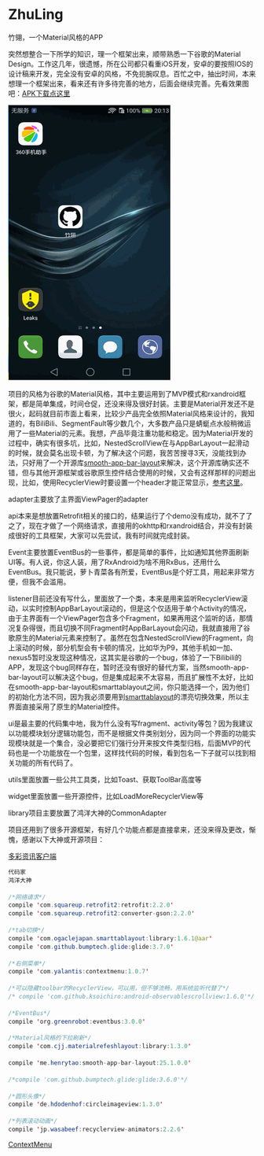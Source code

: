 # ZhuLing
竹翎，一个Material风格的APP

突然想整合一下所学的知识，理一个框架出来，顺带熟悉一下谷歌的Material Design。工作这几年，很遗憾，所在公司都只看重iOS开发，安卓的要按照IOS的设计稿来开发，完全没有安卓的风格，不免扼腕叹息。百忙之中，抽出时间，本来想理一个框架出来，看来还有许多待完善的地方，后面会继续完善。先看效果图吧：[APK下载点这里](http://download.csdn.net/detail/ithouse/9803616) 

![](https://raw.githubusercontent.com/ITAnt/ZhuLing/master/image/预览.gif)  


项目的风格为谷歌的Material风格，其中主要运用到了MVP模式和rxandroid框架，都是简单集成，时间仓促，还没来得及很好封装。主要是Material开发还不是很火，起码就目前市面上看来，比较少产品完全依照Material风格来设计的，我知道的，有BiliBili、SegmentFault等少数几个，大多数产品只是蜻蜓点水般稍微运用了一些Material的元素。我想，产品毕竟注重功能和稳定。因为Material开发的过程中，确实有很多坑，比如，NestedScrollView在与AppBarLayout一起滑动的时候，就会莫名出现卡顿，为了解决这个问题，我苦苦搜寻3天，没能找到办法，只好用了一个开源库[smooth-app-bar-layout](https://github.com/henrytao-me/smooth-app-bar-layout)来解决，这个开源库确实还不错，但与其他开源框架或谷歌原生控件结合使用的时候，又会有这样那样的问题出现，比如，使用RecyclerView时要设置一个header才能正常显示，[参考这里](http://www.jianshu.com/p/079fc98dd739)。

adapter主要放了主界面ViewPager的adapter

api本来是想放置Retrofit相关的接口的，结果运行了个demo没有成功，就不了了之了，现在才做了一个网络请求，直接用的okhttp和rxandroid结合，并没有封装成很好的工具框架，大家可以先尝试，我有时间就完成封装。

Event主要放置EventBus的一些事件，都是简单的事件，比如通知其他界面刷新UI等。有人说，你这人装，用了RxAndroid为啥不用RxBus，还用什么EventBus。我只能说，萝卜青菜各有所爱，EventBus是个好工具，用起来非常方便，但我不会滥用。

listener目前还没有写什么，里面放了一个类，本来是用来监听RecyclerView滚动，以实时控制AppBarLayout滚动的，但是这个仅适用于单个Activity的情况，由于主界面有一个ViewPager包含多个Fragment，如果再用这个监听的话，那情况复杂得很，而且切换不同Fragment时AppBarLayout会闪动，我就直接用了谷歌原生的Material元素来控制了。虽然在包含NestedScrollView的Fragment，向上滚动的时候，部分机型会有卡顿的情况，比如华为P9，其他手机如一加、nexus5暂时没发现这种情况，这其实是谷歌的一个bug，体验了一下Bilibili的APP，发现这个bug同样存在，暂时还没有很好的替代方案，当然smooth-app-bar-layout可以解决这个bug，但是集成起来不太容易，而且扩展性不太好，比如在smooth-app-bar-layout和smarttablayout之间，你只能选择一个，因为他们的初始化方法不同，因为我必须要用到[smarttablayout](https://github.com/ogaclejapan/SmartTabLayout)的漂亮切换效果，所以主界面直接采用了原生的Material控件。

ui是最主要的代码集中地，我为什么没有写fragment、activity等包？因为我建议以功能模块划分逻辑功能包，而不是根据文件类别划分，因为同一个界面的功能实现模块就是一个集合，没必要把它们强行分开来按文件类型归档，后面MVP的代码也是一个功能放在一个包里，这样找代码的时候，看到包名一下子就可以找到相关功能的所有代码了。

utils里面放置一些公共工具类，比如Toast、获取ToolBar高度等

widget里面放置一些开源控件，比如LoadMoreRecyclerView等

library项目主要放置了鸿洋大神的CommonAdapter

项目还用到了很多开源框架，有好几个功能点都是直接拿来，还没来得及更改，惭愧，感谢以下大神或开源项目：

[多彩资讯客户端](https://github.com/kaku2015/ColorfulNews)
```Java
代码家
鸿洋大神

/*网络请求*/
compile 'com.squareup.retrofit2:retrofit:2.2.0'
compile 'com.squareup.retrofit2:converter-gson:2.2.0'

/*tab切换*/
compile 'com.ogaclejapan.smarttablayout:library:1.6.1@aar'
compile 'com.github.bumptech.glide:glide:3.7.0'

/*右侧菜单*/
compile 'com.yalantis:contextmenu:1.0.7'

/*可以隐藏toolbar的RecyclerView，可以用，但不够流畅，用系统监听代替了*/
/* compile 'com.github.ksoichiro:android-observablescrollview:1.6.0'*/

/*EventBus*/
compile 'org.greenrobot:eventbus:3.0.0'

/*Material风格的下拉刷新*/
compile 'com.cjj.materialrefeshlayout:library:1.3.0'

compile 'me.henrytao:smooth-app-bar-layout:25.1.0.0'

/*compile 'com.github.bumptech.glide:glide:3.6.0'*/

/*圆形头像*/
compile 'de.hdodenhof:circleimageview:1.3.0'

/*列表滚动动画*/
compile 'jp.wasabeef:recyclerview-animators:2.2.6'
```
[ContextMenu](https://github.com/Yalantis/Context-Menu.Android)
